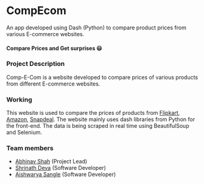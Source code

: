 # CompEcom
An app developed using Dash (Python) to compare product prices from various E-commerce websites.  


#### Compare Prices and Get surprises :smiley:

### Project Description 
Comp-E-Com is a website developed to compare prices of various products from different E-commerce websites.

### Working
This website is used to compare the prices of products from [Flipkart](https://www.flipkart.com/), [Amazon](https://www.amazon.in/), [Snapdeal](https://www.snapdeal.com/).
The website mainly uses dash libraries from Python for the front-end. The data is being scraped in real time using BeautifulSoup and Selenium. 


### Team members
* [Abhinav Shah](https://github.com/Abhinav17-hub) (Project Lead)
* [Shrinath Deva](https://github.com/shrii06) (Software Developer)
* [Aishwarya Sangle](https://github.com/AishwaryaS05) (Software Developer)
